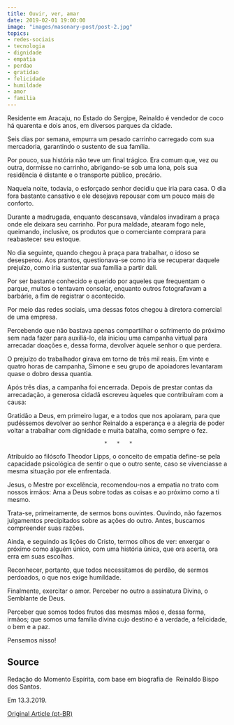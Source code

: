 ```yaml
---
title: Ouvir, ver, amar
date: 2019-02-01 19:00:00
image: "images/masonary-post/post-2.jpg"
topics: 
- redes-sociais
- tecnologia
- dignidade
- empatia
- perdao
- gratidao
- felicidade
- humildade
- amor
- familia
---
```


Residente em Aracaju, no Estado do Sergipe, Reinaldo é vendedor de coco há
quarenta e dois anos, em diversos parques da cidade.

Seis dias por semana, empurra um pesado carrinho carregado com sua mercadoria,
garantindo o sustento de sua família.

Por pouco, sua história não teve um final trágico. Era comum que, vez ou outra,
dormisse no carrinho, abrigando-se sob uma lona, pois sua residência é distante
e o transporte público, precário.

Naquela noite, todavia, o esforçado senhor decidiu que iria para casa. O dia
fora bastante cansativo e ele desejava repousar com um pouco mais de conforto.

Durante a madrugada, enquanto descansava, vândalos invadiram a praça onde ele
deixara seu carrinho. Por pura maldade, atearam fogo nele, queimando,
inclusive, os produtos que o comerciante comprara para reabastecer seu estoque.

No dia seguinte, quando chegou à praça para trabalhar, o idoso se desesperou.
Aos prantos, questionava-se como iria se recuperar daquele prejuízo, como iria
sustentar sua família a partir dali.

Por ser bastante conhecido e querido por aqueles que frequentam o parque,
muitos o tentavam consolar, enquanto outros fotografavam a barbárie, a fim de
registrar o acontecido.

Por meio das redes sociais, uma dessas fotos chegou à diretora comercial de uma
empresa.

Percebendo que não bastava apenas compartilhar o sofrimento do próximo sem nada
fazer para auxiliá-lo, ela iniciou uma campanha virtual para arrecadar doações
e, dessa forma, devolver àquele senhor o que perdera.

O prejuízo do trabalhador girava em torno de três mil reais. Em vinte e quatro
horas de campanha, Simone e seu grupo de apoiadores levantaram quase o dobro
dessa quantia.

Após três dias, a campanha foi encerrada. Depois de prestar contas da
arrecadação, a generosa cidadã escreveu àqueles que contribuíram com a causa:

Gratidão a Deus, em primeiro lugar, e a todos que nos apoiaram, para que
pudéssemos devolver ao senhor Reinaldo a esperança e a alegria de poder voltar
a trabalhar com dignidade e muita batalha, como sempre o fez.

                                   *   *   *

Atribuído ao filósofo Theodor Lipps, o conceito de empatia define-se pela
capacidade psicológica de sentir o que o outro sente, caso se vivenciasse a
mesma situação por ele enfrentada.

Jesus, o Mestre por excelência, recomendou-nos a empatia no trato com nossos
irmãos: Ama a Deus sobre todas as coisas e ao próximo como a ti mesmo.

Trata-se, primeiramente, de sermos bons ouvintes. Ouvindo, não fazemos
julgamentos precipitados sobre as ações do outro. Antes, buscamos compreender
suas razões.

Ainda, e seguindo as lições do Cristo, termos olhos de ver: enxergar o próximo
como alguém único, com uma história única, que ora acerta, ora erra em suas
escolhas.

Reconhecer, portanto, que todos necessitamos de perdão, de sermos perdoados, o
que nos exige humildade.

Finalmente, exercitar o amor. Perceber no outro a assinatura Divina, o
Semblante de Deus.

Perceber que somos todos frutos das mesmas mãos e, dessa forma, irmãos; que
somos uma família divina cujo destino é a verdade, a felicidade, o bem e a paz.

Pensemos nisso!

## Source
Redação do Momento Espírita, com base em
biografia de  Reinaldo Bispo dos Santos.

Em 13.3.2019.

[Original Article (pt-BR)](http://momento.com.br/pt/ler_texto.php?id=5687)

